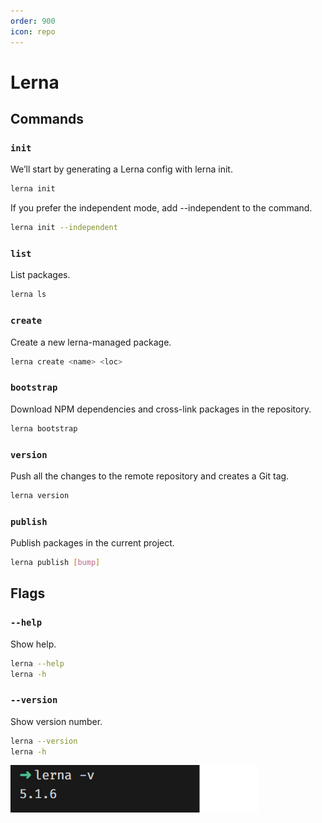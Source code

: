 ```yaml
---
order: 900
icon: repo
---
```


# Lerna

## Commands

### `init`

We’ll start by generating a Lerna config with lerna init.

```bash
lerna init
```

If you prefer the independent mode, add --independent to the command.

```bash
lerna init --independent
```

### `list`

List packages.

```bash
lerna ls
```

### `create`

Create a new lerna-managed package.

```bash
lerna create <name> <loc>
```

### `bootstrap`

Download NPM dependencies and cross-link packages in the repository.

```bash
lerna bootstrap
```

### `version`

Push all the changes to the remote repository and creates a Git tag.

```bash
lerna version
```

### `publish`

Publish packages in the current project.

```bash
lerna publish [bump]
```

## Flags

### `--help`

Show help.

```bash
lerna --help
lerna -h
```

### `--version`

Show version number.

```bash
lerna --version
lerna -h
```

![lerna version](../public/lerna-version.png)
